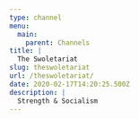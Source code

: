 ```yaml
---
type: channel
menu:
  main:
    parent: Channels
title: |
  The Swoletariat
slug: theswoletariat
url: /theswoletariat/
date: 2020-02-17T14:20:25.500Z
description: |
  Strength & Socialism
---
```

